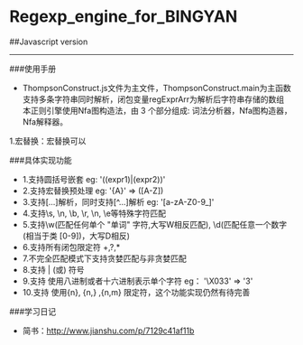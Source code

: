 # Regexp_engine_for_BINGYAN

##Javascript version

***
###使用手册
 + ThompsonConstruct.js文件为主文件，ThompsonConstruct.main为主函数
 支持多条字符串同时解析，闭包变量regExprArr为解析后字符串存储的数组
 本正则引擎使用Nfa图构造法，由 3 个部分组成: 词法分析器，Nfa图构造器，Nfa解释器。
 
 1.宏替换：宏替换可以
 
###具体实现功能
 + 1.支持圆括号嵌套 eg: '((expr1)|(expr2))'
 + 2.支持宏替换预处理 eg: '{A}' => ([A-Z])
 + 3.支持[...]解析，同时支持[^...]解析 eg: '[a-zA-Z0-9_]'
 + 4.支持\s, \n, \b, \r, \n, \e等特殊字符匹配
 + 5.支持\w(匹配任何单个 "单词" 字符,大写W相反匹配), \d(匹配任意一个数字 (相当于类 [0-9])，大写D相反)
 + 6.支持所有闭包限定符 +,?,*
 + 7.不完全匹配模式下支持贪婪匹配与非贪婪匹配
 + 8.支持 | (或) 符号
 + 9.支持 使用八进制或者十六进制表示单个字符 eg： '\\X033' => '3'
 + 10.支持 使用{n}, {n,} ,{n,m} 限定符，这个功能实现仍然有待完善
 
 ###学习日记
 + 简书：http://www.jianshu.com/p/7129c41af11b